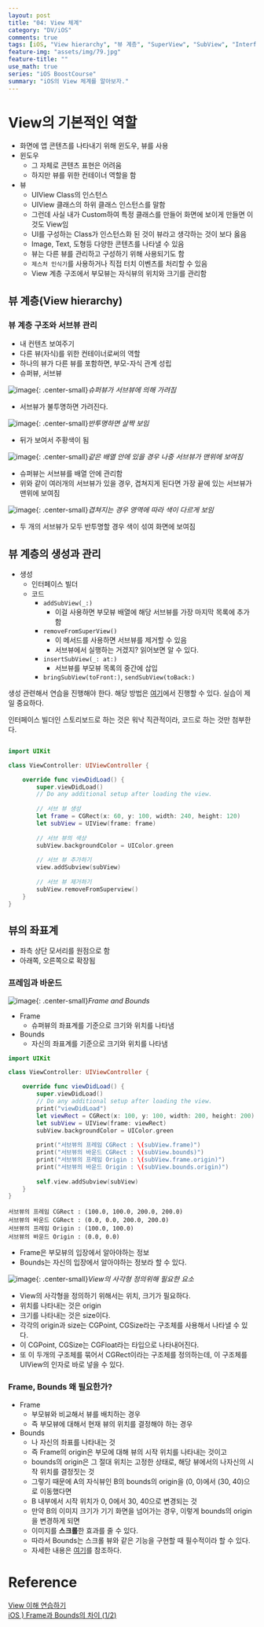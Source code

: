 ```yaml
---
layout: post
title: "04: View 체계"
category: "DV/iOS"
comments: true
tags: [iOS, "View hierarchy", "뷰 계층", "SuperView", "SubView", "Interface builder", "Frame", "Bounds"]
feature-img: "assets/img/79.jpg"
feature-title: ""
use_math: true
series: "iOS BoostCourse"
summary: "iOS의 View 체계를 알아보자."
---
```




# View의 기본적인 역할

* 화면에 앱 콘텐츠를 나타내기 위해 윈도우, 뷰를 사용
* 윈도우
  * 그 자체로 콘텐츠 표현은 어려움
  * 하지만 뷰를 위한 컨테이너 역할을 함
* 뷰
  * UIView Class의 인스턴스
  * UIView 클래스의 하위 클래스 인스턴스를 말함
  * 그런데 사실 내가 Custom하여 특정 클래스를 만들어 화면에 보이게 만들면 이것도 View임
  * UI를 구성하는 Class가 인스턴스화 된 것이 뷰라고 생각하는 것이 보다 옳음
  * Image, Text, 도형등 다양한 콘텐츠를 나타낼 수 있음
  * 뷰는 다른 뷰를 관리하고 구성하기 위해 사용되기도 함
  * `제스처 인식기`를 사용하거나 직접 터치 이벤츠를 처리할 수 있음
  * View 계층 구조에서 부모뷰는 자식뷰의 위치와 크기를 관리함


## 뷰 계층(View hierarchy)

### 뷰 계층 구조와 서브뷰 관리

* 내 컨텐츠 보여주기
* 다른 뷰(자식)를 위한 컨테이너로써의 역할
* 하나의 뷰가 다른 뷰를 포함하면, 부모-자식 관계 성립
* 슈퍼뷰, 서브뷰


![image](https://user-images.githubusercontent.com/37871541/122938829-0c5b1c80-d3ae-11eb-86ce-a2561fce49e2.png){: .center-small}_슈퍼뷰가 서브뷰에 의해 가려짐_

* 서브뷰가 불투명하면 가려진다.

![image](https://user-images.githubusercontent.com/37871541/122938992-2eed3580-d3ae-11eb-8800-8ac9dad7d22f.png){: .center-small}_반투명하면 살짝 보임_


* 뒤가 보여서 주황색이 됨

![image](https://user-images.githubusercontent.com/37871541/122942383-23e7d480-d3b1-11eb-9043-b3ae6a1a00ee.png){: .center-small}_같은 배열 안에 있을 경우 나중 서브뷰가 맨위에 보여짐_

* 슈퍼뷰는 서브뷰를 배열 안에 관리함
* 위와 같이 여러개의 서브뷰가 있을 경우, 겹쳐지게 된다면 가장 끝에 있는 서브뷰가 맨위에 보여짐

![image](https://user-images.githubusercontent.com/37871541/122942698-5c87ae00-d3b1-11eb-8ebf-3ebea9cd5423.png){: .center-small}_겹쳐지는 경우 영역에 따라 색이 다르게 보임_

* 두 개의 서브뷰가 모두 반투명할 경우 색이 섞여 화면에 보여짐



## 뷰 계층의 생성과 관리

* 생성
  * 인터페이스 빌더
  * 코드
    * `addSubView(_:)`
      * 이걸 사용하면 부모뷰 배열에 해당 서브뷰를 가장 마지막 목록에 추가함
    * `removeFromSuperView()`
      * 이 메서드를 사용하면 서브뷰를 제거할 수 있음
      * 서브뷰에서 실행하는 거겠지? 읽어보면 알 수 있다.
    * `insertSubView(_: at:)`
      * 서브뷰를 부모뷰 목록의 중간에 삽입
    * `bringSubView(toFront:)`, `sendSubView(toBack:)`

생성 관련해서 연습을 진행해야 한다. 해당 방법은 [여기]((https://www.boostcourse.org/mo326/lecture/16874/?isDesc=false))에서 진행할 수 있다. 실습이 제일 중요하다.

인터페이스 빌더인 스토리보드로 하는 것은 워낙 직관적이라, 코드로 하는 것만 첨부한다.

```swift

import UIKit

class ViewController: UIViewController {

    override func viewDidLoad() {
        super.viewDidLoad()
        // Do any additional setup after loading the view.
        
        // 서브 뷰 생성
        let frame = CGRect(x: 60, y: 100, width: 240, height: 120)
        let subView = UIView(frame: frame)
        
        // 서브 뷰의 색상
        subView.backgroundColor = UIColor.green
        
        // 서브 뷰 추가하기
        view.addSubview(subView)
        
        // 서브 뷰 제거하기
        subView.removeFromSuperview()
    }
}
```

## 뷰의 좌표계


* 좌측 상단 모서리를 원점으로 함
* 아래쪽, 오른쪽으로 확장됨


### 프레임과 바운드


![image](https://user-images.githubusercontent.com/37871541/122949692-d4a4a280-d3b6-11eb-9c21-fb0e51cb8b64.png){: .center-small}_Frame and Bounds_

* Frame
  * 슈퍼뷰의 좌표계를 기준으로 크기와 위치를 나타냄
* Bounds
  * 자신의 좌표계를 기준으로 크기와 위치를 나타냄

```swift
import UIKit

class ViewController: UIViewController {

    override func viewDidLoad() {
        super.viewDidLoad()
        // Do any additional setup after loading the view.
        print("viewDidLoad")
        let viewRect = CGRect(x: 100, y: 100, width: 200, height: 200)
        let subView = UIView(frame: viewRect)
        subView.backgroundColor = UIColor.green
        
        print("서브뷰의 프레임 CGRect : \(subView.frame)")
        print("서브뷰의 바운드 CGRect : \(subView.bounds)")
        print("서브뷰의 프레임 Origin : \(subView.frame.origin)")
        print("서브뷰의 바운드 Origin : \(subView.bounds.origin)")
        
        self.view.addSubview(subView)
    }
}
```

```
서브뷰의 프레임 CGRect : (100.0, 100.0, 200.0, 200.0)
서브뷰의 바운드 CGRect : (0.0, 0.0, 200.0, 200.0)
서브뷰의 프레임 Origin : (100.0, 100.0)
서브뷰의 바운드 Origin : (0.0, 0.0)
```

* Frame은 부모뷰의 입장에서 알아야하는 정보
* Bounds는 자신의 입장에서 알아야하는 정보라 할 수 있다.


![image](https://user-images.githubusercontent.com/37871541/122960457-6368ed80-d3be-11eb-9d0c-284514ce31a4.png){: .center-small}_View의 사각형 정의위해 필요한 요소_

* View의 사각형을 정의하기 위해서는 위치, 크기가 필요하다.
* 위치를 나타내는 것은 origin
* 크기를 나타내는 것은 size이다.
* 각각의 origin과 size는 CGPoint, CGSize라는 구조체를 사용해서 나타낼 수 있다.
* 이 CGPoint, CGSize는 CGFloat라는 타입으로 나타내어진다.
* 또 이 두개의 구조체를 묶어서 CGRect이라는 구조체를 정의하는데, 이 구조체를 UIView의 인자로 바로 넣을 수 있다.


### Frame, Bounds 왜 필요한가?

* Frame
  * 부모뷰와 비교해서 뷰를 배치하는 경우
  * 즉 부모뷰에 대해서 현재 뷰의 위치를 결정해야 하는 경우
* Bounds
  * 나 자신의 좌표를 나타내는 것
  * 즉 Frame의 origin은 부모에 대해 뷰의 시작 위치를 나타내는 것이고
  * bounds의 origin은 그 절대 위치는 고정한 상태로, 해당 뷰에서의 나자신의 시작 위치를 결정짓는 것
  * 그렇기 때문에 A의 자식뷰인 B의 bounds의 origin을 (0, 0)에서 (30, 40)으로 이동했다면
  * B 내부에서 시작 위치가 0, 0에서 30, 40으로 변경되는 것
  * 만약 B의 이미지 크기가 기기 화면을 넘어가는 경우, 이렇게 bounds의 origin을 변경하게 되면
  * 이미지를 **스크롤**한 효과를 줄 수 있다.
  * 따라서 Bounds는 스크롤 뷰와 같은 기능을 구현할 때 필수적이라 할 수 있다.
  * 자세한 내용은 [여기](https://zeddios.tistory.com/203)를 참조하다.

# Reference
[View 이해 연습하기](https://www.boostcourse.org/mo326/lecture/16874/?isDesc=false)  
[iOS ) Frame과 Bounds의 차이 (1/2)](https://zeddios.tistory.com/203)